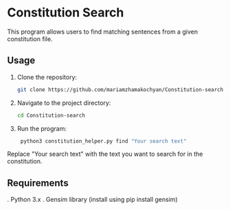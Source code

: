 # Constitution Search

This program allows users to find matching sentences from a given constitution file.

## Usage

1. Clone the repository:

   ```bash
   git clone https://github.com/mariamzhamakochyan/Constitution-search.git
2. Navigate to the project directory:
   ```bash
   cd Constitution-search
3. Run the program:
   ```bash
    python3 constitution_helper.py find "Your search text"

Replace "Your search text" with the text you want to search for in the constitution.

## Requirements

. Python 3.x
. Gensim library (install using pip install gensim)